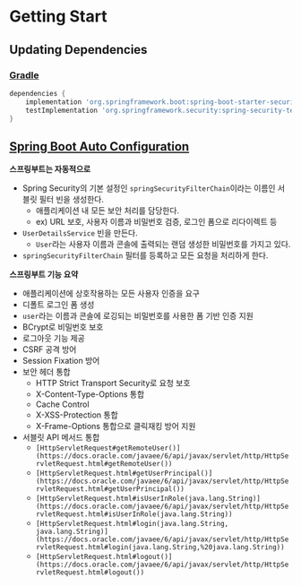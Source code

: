 # Getting Start

## Updating Dependencies

### [Gradle](https://docs.spring.io/spring-security/reference/getting-spring-security.html#getting-gradle)

```groovy
dependencies {
	implementation 'org.springframework.boot:spring-boot-starter-security'
	testImplementation 'org.springframework.security:spring-security-test'
}
```

## [Spring Boot Auto Configuration](https://docs.spring.io/spring-security/reference/servlet/getting-started.html#servlet-hello-auto-configuration)

**스프링부트는 자동적으로**

- Spring Security의 기본 설정인 `springSecurityFilterChain`이라는 이름인 서블릿 필터 빈을 생성한다.
    - 애플리케이션 내 모든 보안 처리를 담당한다.
    - ex) URL 보호, 사용자 이름과 비밀번호 검증, 로그인 폼으로 리다이렉트 등
- `UserDetailsService` 빈을 만든다.
    - `User`라는 사용자 이름과 콘솔에 출력되는 랜덤 생성한 비밀번호를 가지고 있다.
- `springSecurityFilterChain` 필터를 등록하고 모든 요청을 처리하게 한다.

**스프링부트 기능 요약**

- 애플리케이션에 상호작용하는 모든 사용자 인증을 요구
- 디폴트 로그인 폼 생성
- `user`라는 이름과 콘솔에 로깅되는 비밀번호를 사용한 폼 기반 인증 지원
- BCrypt로 비밀번호 보호
- 로그아웃 기능 제공
- CSRF 공격 방어
- Session Fixation 방어
- 보안 헤더 통합
    - HTTP Strict Transport Security로 요청 보호
    - X-Content-Type-Options 통합
    - Cache Control
    - X-XSS-Protection 통합
    - X-Frame-Options 통합으로 클릭재킹 방어 지원
- 서블릿 API 메서드 통합
    - `[HttpServletRequest#getRemoteUser()](https://docs.oracle.com/javaee/6/api/javax/servlet/http/HttpServletRequest.html#getRemoteUser())`
    - `[HttpServletRequest.html#getUserPrincipal()](https://docs.oracle.com/javaee/6/api/javax/servlet/http/HttpServletRequest.html#getUserPrincipal())`
    - `[HttpServletRequest.html#isUserInRole(java.lang.String)](https://docs.oracle.com/javaee/6/api/javax/servlet/http/HttpServletRequest.html#isUserInRole(java.lang.String))`
    - `[HttpServletRequest.html#login(java.lang.String, java.lang.String)](https://docs.oracle.com/javaee/6/api/javax/servlet/http/HttpServletRequest.html#login(java.lang.String,%20java.lang.String))`
    - `[HttpServletRequest.html#logout()](https://docs.oracle.com/javaee/6/api/javax/servlet/http/HttpServletRequest.html#logout())`
